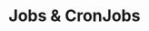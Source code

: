 ---
title: "Jobs & CronJobs"
description: "One-off and scheduled tasks"
weight: 5
banner: "98e16360-a366-4b78-8e0a-031da07fdacb/images/job.png"
tags: [kubernetes,job]
categories: [kubernetes]
level: [introductory]
---